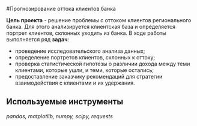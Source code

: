 #Прогнозирование оттока клиентов банка

**Цель проекта** - решение проблемы с оттоком клиентов регионального банка. Для этого анализируется клиентская база и определяется портрет клиентов, склонных уходить из банка. В ходе работы выполняется ряд **задач**:
- проведение исследовательского анализа данных;
- определение портретов клиентов, склонных к оттоку;
- проверка статистической гипотезы о различии дохода между теми клиентами, которые ушли, и теми, которые остались;
- предоставление заказчику рекомендаций для стратегии взаимодействия с клиентами и их удержания.

## Используемые инструменты
*pandas, matplotlib, numpy, scipy, requests*
